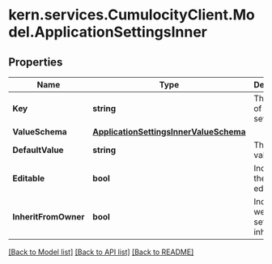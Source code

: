 # kern.services.CumulocityClient.Model.ApplicationSettingsInner

## Properties

Name | Type | Description | Notes
------------ | ------------- | ------------- | -------------
**Key** | **string** | The name of the setting. | [optional] 
**ValueSchema** | [**ApplicationSettingsInnerValueSchema**](ApplicationSettingsInnerValueSchema.md) |  | [optional] 
**DefaultValue** | **string** | The default value. | [optional] 
**Editable** | **bool** | Indicates if the value is editable. | [optional] 
**InheritFromOwner** | **bool** | Indicated wether this setting is inherited. | [optional] 

[[Back to Model list]](../README.md#documentation-for-models) [[Back to API list]](../README.md#documentation-for-api-endpoints) [[Back to README]](../README.md)

